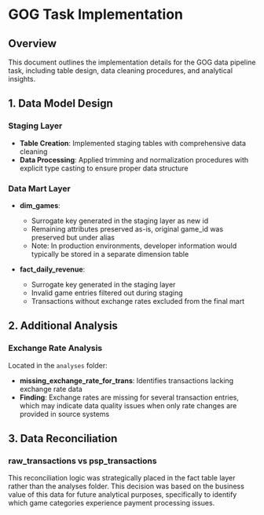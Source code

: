 # GOG Task Implementation

## Overview
This document outlines the implementation details for the GOG data pipeline task, including table design, data cleaning procedures, and analytical insights.

## 1. Data Model Design

### Staging Layer
- **Table Creation**: Implemented staging tables with comprehensive data cleaning
- **Data Processing**: Applied trimming and normalization procedures with explicit type casting to ensure proper data structure

### Data Mart Layer
- **dim_games**: 
  - Surrogate key generated in the staging layer as new id
  - Remaining attributes preserved as-is, original game_id was preserved but under alias
  - Note: In production environments, developer information would typically be stored in a separate dimension table
  
- **fact_daily_revenue**: 
  - Surrogate key generated in the staging layer
  - Invalid game entries filtered out during staging
  - Transactions without exchange rates excluded from the final mart

## 2. Additional Analysis

### Exchange Rate Analysis
Located in the `analyses` folder:
- **missing_exchange_rate_for_trans**: Identifies transactions lacking exchange rate data
- **Finding**: Exchange rates are missing for several transaction entries, which may indicate data quality issues when only rate changes are provided in source systems

## 3. Data Reconciliation

### raw_transactions vs psp_transactions
This reconciliation logic was strategically placed in the fact table layer rather than the analyses folder. This decision was based on the business value of this data for future analytical purposes, specifically to identify which game categories experience payment processing issues.